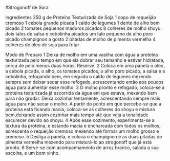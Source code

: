 #Strogonoff de Sora

Ingredientes
250 g de Proteína Texturizada de Soja
1 copo de requeijão cremoso
1 cebola grande picada
1 caldo de legumes
1 dente de alho bem picado
2 tomates pequenos maduros picados
8 colheres de molho shoyu
dois talos de salsa e cebolinha picados
um talo pequeno de alho poro picado
champignon a gosto
2 pitadas de molho de pimenta vermelha
4 colheres de óleo de soja para fritar

Modo de Preparo
1
Deixa de molho em uma vasilha com água a proteína texturizada 
pelo tempo em que ela dobrar seu tamanho e estiver hidratada, 
cerca de pelo menos duas horas. Reserve.
2
Coloca em uma panela o óleo, a cebola picada, o alho, os tomates 
picados, o alho poro picado, a salsa e a cebolinha, refogando bem, 
em seguida o caldo de legumes mexendo sempre sem deixar secar esse 
refogado, acrescentando então aos poucos água para aumentar esse molho.
3
O molho pronto e refogado, coloca-se a proteína texturizada já escorrida 
da água em que estava, mexendo bem para não grudar. Deixa cozinhar lentamente, 
acrescentando sempre mais água para não secar o molho. A partir do ponto em que 
percebe-se que a proteína está ficando macia, coloca-se as colheres do shoyu e 
mistura bem,deixando assim cozinhar mais tempo até que veja a tonalidade escurecer 
devido ao shoyu.
4
Após esse cozimento, experimenta-se a textura da proteína, e estando macia e 
encharcada com todos os molhos, acrescenta o requeijão cremoso mexendo até 
formar um molho grosso e cremoso.
5
Desliga a panela, e coloca o champignon e as duas pitadas de pimenta vermelha 
mexendo para misturá-lo ao strogonoff que já está pronto.
6
Serve-se com acompanhamento de arroz branco, salada a sua escolha, e um bom vinho.
